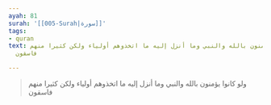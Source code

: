```yaml
---
ayah: 81
surah: '[[005-Surah|سورة]]'
tags:
- quran
text: ولو كانوا يؤمنون بالله والنبي وما أنزل إليه ما اتخذوهم أولياء ولكن كثيرا منهم
  فاسقون

---
```

> ولو كانوا يؤمنون بالله والنبي وما أنزل إليه ما اتخذوهم أولياء ولكن كثيرا منهم فاسقون
